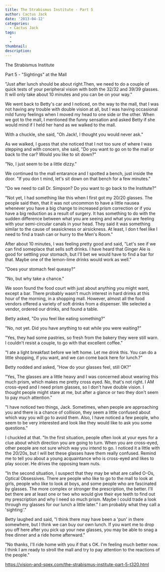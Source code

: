 ```yaml
---
title: The Strabismus Institute - Part 5
author: Cactus Jack
date: '2013-04-12'
categories:
  - Cactus Jack
tags:
  - 
  - 
thumbnail: 
description: 
---
```


The Strabismus Institute

Part 5 - "Sightings" at the Mall

"Just after lunch should be about right.Then, we need to do a couple of quick tests of your peripheral vision with both the 32/32 and 39/39 glasses.  It will only take about 10 minutes and you can be on your way."

We went back to Betty's car and I noticed, on the way to the mall, that I was not having any trouble with double vision at all, but I was having occasional mild funny feelings when I moved my head to one side or the other.  When we got to the mall, I mentioned the funny sensation and asked Betty if she would mind if I held her hand as we walked to the mall.

With a chuckle, she said,  "Oh Jack!, I thought you would never ask."

As we walked, I guess that she noticed that I not too sure of where I was stepping and  with concern, she said,  "Do you want to go on to the mall or back to the car?  Would you like to sit down?"

"No, I just seem to be a little dizzy."

We continued to the mall entarance and I spotted a bench, just inside the door.   "If you don t mind, let's sit down on that bench for a few minutes."

"Do we need to call Dr. Simpson?  Do you want to go back to the Institute?"

"Not yet, I had something like this when I first got my 20/20 glasses. The people said then, that it was not uncommon to have a little nausea whenever you have a big change to increased prism correction or if you have a big reduction as a result of surgery.  It has something to do with the sudden difference between what you are seeing and what you are feeling with your semi-circular canals in your head.   They said it was something similar to the cause of seasickness or airsickness.  At least, I don t feel like I need to find a trash can or hurry to the Men's Room."

After about 10 minutes, I was feeling pretty good and said, "Let's see if we can find someplace that sells soft drinks.  I have heard that Ginger Ale is good for settling your stomach, but I'll bet we would have to find a bar for that.  Maybe one of the lemon-lime drinks would work as well."

"Does your stomach feel queasy?"

"No, but why take a chance."

We soon found the food court with just about anything you might want, except a bar.  There probably wasn't much interest in hard drinks at this hour of the morning, in a shopping mall.  However, almost all the food vendors offered a variety of soft drinks from a dispenser.  We selected a vendor, ordered our drinks, and found a table.

Betty asked, "Do you feel like eating something?"

"No, not yet.  Did you have anything to eat while you were waiting?"

"Yes, they had some pastries, so fresh from the bakery they were still warn. I couldn't resist a couple, to go with that excellent coffee."

"I ate a light breakfast before we left home.  Let me drink this.  You can do a little shopping, if you want, and we can come back here for lunch.?"

 Betty nodded and asked, "How do your glasses feel, still OK?"

"Yes, The glasses are a little heavy and I was concerned about wearing this much prism, which makes me pretty cross eyed.  No, that's not right. I AM cross-eyed and I need prism glasses, so I don't have double vision.  I thought people might stare at me, but after a glance or two they don't seem to pay much attention."

"I have noticed two things, Jack.  Sometimes, when people are approaching you and there is a chance of collision, they seem a little confused about which way you will go to avoid them.  Also, I have noticed a few people, who seem to be very interested and look like they would like to ask you some questions." 

I chuckled at that.  "In the first situation, people often look at your eyes for a clue about which direction you are going to turn.  When you are cross-eyed, other people are not sure which way you intend to go.  I noticed it a little with the 20/20s, but I will bet these glasses have them really confused. Remind me to tell you about a young acquaintance who is cross-eyed and likes to play soccer.  He drives the opposing team nuts.

"In the second situation, I suspect that they may be what are called O-Os, Optical Obsessives.  There are people who like to go to the mall to look at girls, people who like to look at boys, and some people who are fascinated by glasses.  The more complex or stronger the prescription, the better.  I'll bet there are at least one or two who would give their eye teeth to find out my prescription and why I need so much prism.  Maybe I could trade a look through my glasses for our lunch a little later."  I am probably what they call a 'sighting'." 

Betty laughed and said, "I think there may have been a 'pun' in there somewhere, but I think we can buy our own lunch.  If you want me to drop you off here after you pick up your new glasses, you may be able to snag a free dinner and a ride home afterward." 

"No thanks, I'll ride home with you if that s OK.  I'm feeling much better now.  I think I am ready to stroll the mall and try to pay attention to the reactions of the people."

https://vision-and-spex.com/the-strabismus-institute-part-5-t320.html
